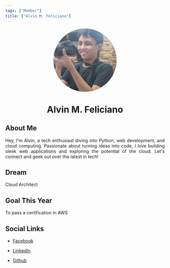 ```yaml
---
tags: ["Member"]
title: ["Alvin M. Feliciano"]
---
```


<TagLinks/>

<div align="center">
  <div style="border-radius: 50%; overflow: hidden; width: 200px; height: 200px;">
    <img src="../../images/alvin.jpg" width="200" height="200" style="object-fit: cover; width: 100%; height: 110%;" />
  </div>
</div>

<div align="center">
  <h1>Alvin M. Feliciano</h1>
</div>

<div style="text-align: justify;">
  <h2>About Me</h2>
  <p> Hey, I'm Alvin, a tech enthusiast diving into Python, web development, and cloud computing. Passionate about turning ideas into code, I love building sleek web applications and exploring the potential of the cloud. Let's connect and geek out over the latest in tech!</p>

  <h2>Dream</h2>
  <p>Cloud Architect</p>
  
  <h2>Goal This Year</h2>
  <p>To pass a certification in AWS</p>

  <h2>Social Links</h2>
  <ul>
    <li>
      <p>
        <a href="https://www.facebook.com/alvin.feliciano.71/">Facebook</a>
      </p>
    </li>
    <li>
      <p>
        <a href="https://www.linkedin.com/in/alvin-feliciano04">LinkedIn</a>
      </p>
    </li>
    <li>
      <p>
        <a href="https://github.com/Ubvw">Github</a>
      </p>
    </li>
  </ul>
</div>